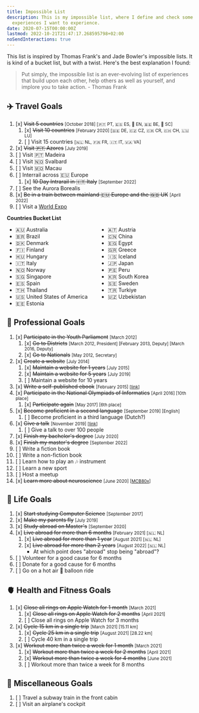 ```yaml
---
title: Impossible List
description: This is my impossible list, where I define and check some major life
  experiences I want to experience.
date: 2020-07-15T00:00:00Z
lastmod: 2022-10-21T21:47:17.268595798+02:00
noSendInteractions: true
---
```


This list is inspired by Thomas Frank's and Jade Bowler's impossible lists. It is kind of a bucket list, but with a twist. Here's the best explanation I found:

> Put simply, the impossible list is an ever-evolving list of experiences that build upon each other, help others as well as yourself, and implore you to take action. - Thomas Frank

<!--more-->

<style>
:root {
  --accent: #df263b;
}

.copy ol {
  list-style: none;
  padding-left: 0.5rem;
}

.copy ol input {
  margin-right: 0.5rem;
}

.copy li > ol {
  padding-left: 1.5rem;
}

.trips ul {
  margin: 0;
}

.trips ul {
  display: grid;
  grid-template-columns: repeat(auto-fit,minmax(13rem,1fr));
  grid-column-gap: 1rem;
}

</style>

## ✈️ Travel Goals

1. [x] ~~Visit 5 countries~~ <small>[October 2018] [🇵🇹 PT, 🇪🇸 ES, 🏴󠁧󠁢󠁥󠁮󠁧󠁿 EN, 🇧🇪 BE, 🏴󠁧󠁢󠁳󠁣󠁴󠁿 SC]</small>
   1. [x] ~~Visit 10 countries~~ <small>[February 2020] [🇩🇪 DE, 🇨🇿 CZ, 🇨🇷 CR, 🇨🇭 CH, 🇱🇺 LU]</small>
   2. [ ] Visit 15 countries <small>[🇳🇱 NL, 🇫🇷 FR, 🇮🇹 IT, 🇻🇦 VA]</small>
2. [x] ~~Visit 🇵🇹 Azores~~ <small>[July 2019]</small>
3. [ ] Visit 🇵🇹 Madeira
4. [ ] Visit 🇳🇴 Svalbard
5. [ ] Visit 🇲🇴 Macau
6. [ ] Interrail across 🇪🇺 Europe
   1. [x] ~~10 Day Intrarail in 🇮🇹 Italy~~ <small>[September 2022]</small>
8. [ ] See the Aurora Borealis
9. [x] ~~Be in a train between mainland 🇪🇺 Europe and the 🇬🇧 UK~~ <small>[April 2022]</small>
10. [ ] Visit a [World Expo](https://en.wikipedia.org/wiki/World%27s_fair)

**Countries Bucket List**

<div class="trips">

  - 🇦🇺 Australia
  - 🇦🇹 Austria
  - 🇧🇷 Brazil
  - 🇨🇳 China
  - 🇩🇰 Denmark
  - 🇪🇬 Egypt
  - 🇫🇮 Finland
  - 🇬🇷 Greece
  - 🇭🇺 Hungary
  - 🇮🇸 Iceland
  - 🇮🇹 Italy
  - 🇯🇵 Japan
  - 🇳🇴 Norway
  - 🇵🇪 Peru
  - 🇸🇬 Singapore
  - 🇰🇷 South Korea
  - 🇪🇸 Spain
  - 🇸🇪 Sweden
  - 🇹🇭 Thailand
  - 🇹🇷 Turkiye
  - 🇺🇸 United States of America <!-- Want to visit California, New York and Yellowstone. -->
  - 🇺🇿 Uzbekistan <!-- https://uzbekistan.travel/en/i/bukhara/ -->
  - 🇪🇪 Estonia

</div>

## 💼 Professional Goals

1. [x] ~~Participate in the Youth Parliament~~ <small>[March 2012]</small>
   1. [x] ~~Go to Districts~~ <small>[March 2012, President] [February 2013, Deputy] [March 2016, Deputy]</small>
   2. [x] ~~Go to Nationals~~ <small>[May 2012, Secretary]</small>
2.  [x] ~~Create a website~~ <small>[July 2014]</small>
    1. [x] ~~Maintain a website for 1 years~~ <small>[July 2015]</small>
    2. [x] ~~Maintain a website for 5 years~~ <small>[July 2019]</small>
    3. [ ] Maintain a website for 10 years
3. [x] ~~Write a self-published ebook~~ <small>[February 2015] [[link](https://cdn.hacdias.com/media/aprenda-a-programar.pdf)]</small>
4. [x] ~~Participate in the National Olympiads of Informatics~~ <small>[April 2016] [10th place]</small>
   1. [x] ~~Participate again~~ <small>[May 2017] [6th place]</small>
5. [x] ~~Become proficient in a second language~~ <small>[September 2019] [English]</small>
   1.  [ ] Become proficient in a third language (Dutch?)
6. [x] ~~Give a talk~~ <small>[November 2019] [[link](/2019/12/20/quick-dive-into-dweb-ipfs)]</small>
   1. [ ] Give a talk to over 100 people
7. [x] ~~Finish my bachelor's degree~~ <small>[July 2020]</small>
8. [x] ~~Finish my master's degree~~ <small>[September 2022]</small>
9.  [ ] Write a fiction book
10. [ ] Write a non-fiction book
11. [ ] Learn how to play an 🎶 instrument
12. [ ] Learn a new sport
13. [ ] Host a meetup
14. [x] ~~Learn more about neuroscience~~ <small>[June 2020] [[MCB80x](https://credentials.edx.org/credentials/7a9cfe11e16c41be9649a1c2f9398cbc/)]</small>

## 🦄 Life Goals

1. [x] ~~Start studying Computer Science~~ <small>[September 2017]</small>
2. [x] ~~Make my parents fly~~ <small>[July 2019]</small>
3. [x] ~~Study abroad on Master's~~ <small>[September 2020]</small>
4. [x] ~~Live abroad for more than 6 months~~ <small>[February 2021] [🇳🇱 NL]</small>
   1. [x] ~~Live abroad for more than 1 year~~ <small>[August 2021] [🇳🇱 NL]</small>
   2. [x] ~~Live abroad for more than 2 years~~ <small>[August 2022] [🇳🇱 NL]</small>
      - At which point does "abroad" stop being "abroad"?
5. [ ] Volunteer for a good cause for 6 months
6. [ ] Donate for a good cause for 6 months
7. [ ] Go on a hot air 🎈 balloon ride 

## 🫀 Health and Fitness Goals

1. [x] ~~Close all rings on Apple Watch for 1 month~~ <small>[March 2021]</small>
   1. [x] ~~Close all rings on Apple Watch for 2 months~~ <small>[April 2021]</small>
   2. [ ] Close all rings on Apple Watch for 3 months
2. [x] ~~Cycle 15 km in a single trip~~ <small>[March 2021] [15.11 km]</small>
   1. [x] ~~Cycle 25 km in a single trip~~ <small>[August 2021] [28.22 km]</small>
   2. [ ] Cycle 40 km in a single trip
3. [x] ~~Workout more than twice a week for 1 month~~ <small>[March 2021]</small>
    1. [x] ~~Workout more than twice a week for 2 months~~ <small>[April 2021]</small>
    2. [x] ~~Workout more than twice a week for 4 months~~ <small>[June 2021]</small>
    3. [ ] Workout more than twice a week for 8 months

## 🧶 Miscellaneous Goals

1. [ ] Travel a subway train in the front cabin
2. [ ] Visit an airplane's cockpit

<!--

## Other Achievements

- Highest GPA of Secondary School (18.1 out of 20) <small>[2017]</small>
- Highest National Exam Grade of Secondary School (19 out of 20) <small>[2017]</small>
- Highest GPA of 3rd Cycle (4.78 out of 5) <small>[2014]</small>
- Highest National Exam Grade of 3rd Cycle (100 out of 100) <small>[2014]</small>

-->
